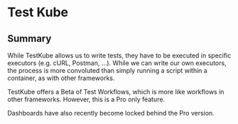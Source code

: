 # Test Kube

## Summary

While TestKube allows us to write tests, they have to be executed in specific executors (e.g. cURL, Postman, ...). While we can write our own executors, the process is more convoluted than simply running a script within a container, as with other frameworks.

TestKube offers a Beta of Test Workflows, which is more like workflows in other frameworks. However, this is a Pro only feature.

Dashboards have also recently become locked behind the Pro version.
